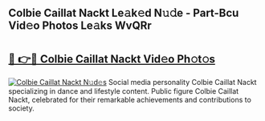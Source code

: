 ## Colbie Caillat Nackt Le𝚊k𝚎d N𝚞𝚍e - Part-Bcu Vid𝚎o Photos Le𝚊ks WvQRr

# <h2><a href="http://fb8kg4f.evod.top/?m=Colbie+Caillat+Nackt">🔗 👉🔴 Colbie Caillat Nackt Vid𝚎o Ph𝚘t𝚘s</a></h2>

[![Colbie Caillat Nackt N𝚞d𝚎s](https://i.imgur.com/8V9OHl7.gif)](http://fb8kg4f.evod.top/?m=Colbie+Caillat+Nackt)
Social media personality Colbie Caillat Nackt specializing in dance and lifestyle content. Public figure Colbie Caillat Nackt, celebrated for their remarkable achievements and contributions to society. 
